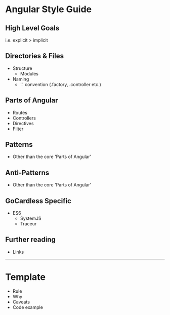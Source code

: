 # Angular Style Guide

## High Level Goals
i.e. explicit > implicit

## Directories & Files
- Structure
  - Modules
- Naming
  - '.' convention (.factory, .controller etc.)

## Parts of Angular
- Routes
- Controllers
- Directives
- Filter

## Patterns
- Other than the core 'Parts of Angular'

## Anti-Patterns
- Other than the core 'Parts of Angular'

## GoCardless Specific
- ES6
  - SystemJS
  - Traceur

## Further reading
- Links

---

# Template
- Rule
- Why
- Caveats
- Code example
